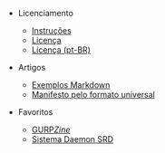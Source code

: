 * Licenciamento
  * [Instruções](Licenciamento.md)
  * [Licença](LICENSE.md)
  * [Licença (pt-BR)](LICENSE_pt-br.md)

* Artigos
  * [Exemplos Markdown](extra_00-sample.md)
  * [Manifesto pelo formato universal](extra_01-manifesto.md)

* Favoritos
  * [GURP*Zine*](https://www.gurpzine.com.br)
  * [Sistema Daemon SRD](https://nerun.github.io/sistema-daemon)
